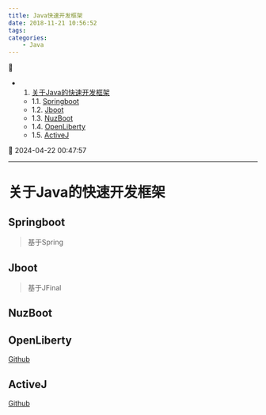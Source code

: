 ```yaml
---
title: Java快速开发框架
date: 2018-11-21 10:56:52
tags: 
categories: 
    - Java
---
```


💠

- 1. [关于Java的快速开发框架](#关于java的快速开发框架)
    - 1.1. [Springboot](#springboot)
    - 1.2. [Jboot](#jboot)
    - 1.3. [NuzBoot](#nuzboot)
    - 1.4. [OpenLiberty](#openliberty)
    - 1.5. [ActiveJ](#activej)

💠 2024-04-22 00:47:57
****************************************
# 关于Java的快速开发框架

## Springboot
> 基于Spring

## Jboot
> 基于JFinal

## NuzBoot

## OpenLiberty
[Github](https://github.com/OpenLiberty)

## ActiveJ
[Github](https://github.com/activej/activej)
